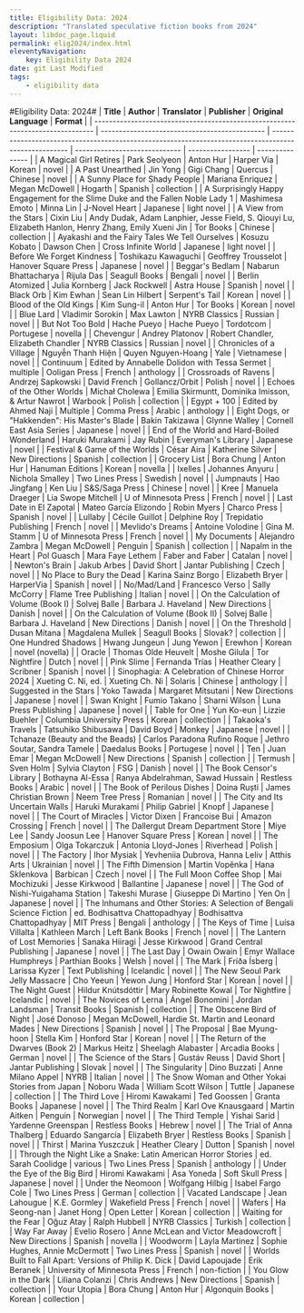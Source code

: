 ```yaml
---
title: Eligibility Data: 2024
description: "Translated speculative fiction books from 2024"
layout: libdoc_page.liquid
permalink: elig2024/index.html
eleventyNavigation:
    key: Eligibility Data 2024
date: git Last Modified
tags:
    - eligibility data
---
```


 #Eligibility Data: 2024# 
| **Title**                                                                          | **Author**                                        | **Translator**                                                                                           | **Publisher**                     | **Original Language** | **Format**          |
| ------------------------------------------------------------------------------ | --------------------------------------------- | ---------------------------------------------------------------------------------------------------- | ----------------------------- | ----------------- | --------------- |
| A Magical Girl Retires                                                         | Park Seolyeon                                 | Anton Hur                                                                                            | Harper Via                    | Korean            | novel           |
| A Past Unearthed                                                               | Jin Yong                                      | Gigi Chang                                                                                           | Quercus                       | Chinese           | novel           |
| A Sunny Place for Shady People                                                 | Mariana Enriquez                              | Megan McDowell                                                                                       | Hogarth                       | Spanish           | collection      |
| A Surprisingly Happy Engagement for the Slime Duke and the Fallen Noble Lady 1 | Mashimesa Emoto                               | Minna Lin                                                                                            | J-Novel Heart                 | Japanese          | light novel     |
| A View from the Stars                                                          | Cixin Liu                                     | Andy Dudak, Adam Lanphier, Jesse Field, S. Qiouyi Lu, Elizabeth Hanlon, Henry Zhang, Emily Xueni Jin | Tor Books                     | Chinese           | collection      |
| Ayakashi and the Fairy Tales We Tell Ourselves                                 | Kosuzu Kobato                                 | Dawson Chen                                                                                          | Cross Infinite World          | Japanese          | light novel     |
| Before We Forget Kindness                                                      | Toshikazu Kawaguchi                           | Geoffrey Trousselot                                                                                  | Hanover Square Press          | Japanese          | novel           |
| Beggar's Bedlam                                                                | Nabarun Bhattacharya                          | Rijula Das                                                                                           | Seagull Books                 | Bengali           | novel           |
| Berlin Atomized                                                                | Julia Kornberg                                | Jack Rockwell                                                                                        | Astra House                   | Spanish           | novel           |
| Black Orb                                                                      | Kim Ewhan                                     | Sean Lin Hilbert                                                                                     | Serpent's Tail                | Korean            | novel           |
| Blood of the Old Kings                                                         | Kim Sung-il                                   | Anton Hur                                                                                            | Tor Books                     | Korean            | novel           |
| Blue Lard                                                                      | Vladimir Sorokin                              | Max Lawton                                                                                           | NYRB Classics                 | Russian           | novel           |
| But Not Too Bold                                                               | Hache Pueyo                                   | Hache Pueyo                                                                                          | Tordotcom                     | Portugese         | novella         |
| Chevengur                                                                      | Andrey Platonov                               | Robert Chandler, Elizabeth Chandler                                                                  | NYRB Classics                 | Russian           | novel           |
| Chronicles of a Village                                                        | Nguyễn Thanh Hiện                           | Quyen Nguyen-Hoang                                                                                   | Yale                          | Vietnamese        | novel           |
| Continuum                                                                      | Edited by Annabelle Dolidon with Tessa Sermet | multiple                                                                                             | Ooligan Press                 | French            | anthology       |
| Crossroads of Ravens                                                           | Andrzej Sapkowski                             | David French                                                                                         | Gollancz/Orbit                | Polish            | novel           |
| Echoes of the Other Worlds                                                     | Michał Cholewa                                | Emilia Skirmuntt, Dominika Imisson, & Artur Nawrot                                                   | Warbook                       | Polish            | collection      |
| Egypt + 100                                                                    | Edited by Ahmed Naji                          | Multiple                                                                                             | Comma Press                   | Arabic            | anthology       |
| Eight Dogs, or "Hakkenden": His Master's Blade                                 | Bakin Takizawa                                | Glynne Walley                                                                                        | Cornell East Asia Series      | Japanese          | novel           |
| End of the World and Hard-Boiled Wonderland                                    | Haruki Murakami                               | Jay Rubin                                                                                            | Everyman's Library            | Japanese          | novel           |
| Festival & Game of the Worlds                                                  | César Aira                                    | Katherine Silver                                                                                     | New Directions                | Spanish           | collection      |
| Grocery List                                                                   | Bora Chung                                    | Anton Hur                                                                                            | Hanuman Editions              | Korean            | novella         |
| Ixelles                                                                        | Johannes Anyuru                               | Nichola Smalley                                                                                      | Two Lines Press               | Swedish           | novel           |
| Jumpnauts                                                                      | Hao Jingfang                                  | Ken Liu                                                                                              | S&S/Saga Press                | Chinese           | novel           |
| Kree                                                                           | Manuela Draeger                               | Lia Swope Mitchell                                                                                   | U of Minnesota Press          | French            | novel           |
| Last Date in El Zapotal                                                        | Mateo García Elizondo                         | Robin Myers                                                                                          | Charco Press                  | Spanish           | novel           |
| Lullaby                                                                        | Cécile Guillot                                | Delphine Roy                                                                                         | Trepidatio Publishing         | French            | novel           |
| Mevlido's Dreams                                                               | Antoine Volodine                              | Gina M. Stamm                                                                                        | U of Minnesota Press          | French            | novel           |
| My Documents                                                                   | Alejandro Zambra                              | Megan McDowell                                                                                       | Penguin                       | Spanish           | collection      |
| Napalm in the Heart                                                            | Pol Guasch                                    | Mara Faye Lethem                                                                                     | Faber and Faber               | Catalan           | novel           |
| Newton's Brain                                                                 | Jakub Arbes                                   | David Short                                                                                          | Jantar Publishing             | Czech             | novel           |
| No Place to Bury the Dead                                                      | Karina Sainz Borgo                            | Elizabeth Bryer                                                                                      | HarperVia                     | Spanish           | novel           |
| No/Mad/Land                                                                    | Francesco Verso                               | Sally McCorry                                                                                        | Flame Tree Publishing         | Italian           | novel           |
| On the Calculation of Volume (Book I)                                          | Solvej Balle                                  | Barbara J. Haveland                                                                                  | New Directions                | Danish            | novel           |
| On the Calculation of Volume (Book II)                                         | Solvej Balle                                  | Barbara J. Haveland                                                                                  | New Directions                | Danish            | novel           |
| On the Threshold                                                               | Dusan Mitana                                  | Magdalena Mullek                                                                                     | Seagull Books                 | Slovak?           | collection      |
| One Hundred Shadows                                                            | Hwang Jungeun                                 | Jung Yewon                                                                                           | Erewhon                       | Korean            | novel (novella) |
| Oracle                                                                         | Thomas Olde Heuvelt                           | Moshe Gilula                                                                                         | Tor Nightfire                 | Dutch             | novel           |
| Pink Slime                                                                     | Fernanda Trías                                | Heather Cleary                                                                                       | Scribner                      | Spanish           | novel           |
| Sinophagia: A Celebration of Chinese Horror 2024                               | Xueting C. Ni, ed.                            | Xueting Ch. Ni                                                                                       | Solaris                       | Chinese           | anthology       |
| Suggested in the Stars                                                         | Yoko Tawada                                   | Margaret Mitsutani                                                                                   | New Directions                | Japanese          | novel           |
| Swan Knight                                                                    | Fumio Takano                                  | Sharni Wilson                                                                                        | Luna Press Publishing         | Japanese          | novel           |
| Table for One                                                                  | Yun Ko-eun                                    | Lizzie Buehler                                                                                       | Columbia University Press     | Korean            | collection      |
| Takaoka's Travels                                                              | Tatsuhiko Shibusawa                           | David Boyd                                                                                           | Monkey                        | Japanese          | novel           |
| Tchanaze (Beauty and the Beads)                                                | Carlos Paradona Rufino Roque                  | Jethro Soutar, Sandra Tamele                                                                         | Daedalus Books                | Portugese         | novel           |
| Ten                                                                            | Juan Emar                                     | Megan McDowell                                                                                       | New Directions                | Spanish           | collection      |
| Termush                                                                        | Sven Holm                                     | Sylvia Clayton                                                                                       | FSG                           | Danish            | novel           |
| The Book Censor's Library                                                      | Bothayna Al-Essa                              | Ranya Abdelrahman, Sawad Hussain                                                                     | Restless Books                | Arabic            | novel           |
| The Book of Perilous Dishes                                                    | Doina Ruști                                   | James Christian Brown                                                                                | Neem Tree Press               | Romanian          | novel           |
| The City and Its Uncertain Walls                                               | Haruki Murakami                               | Philip Gabriel                                                                                       | Knopf                         | Japanese          | novel           |
| The Court of Miracles                                                          | Victor Dixen                                  | Francoise Bui                                                                                        | Amazon Crossing               | French            | novel           |
| The Dallergut Dream Department Store                                           | Miye Lee                                      | Sandy Joosun Lee                                                                                     | Hanover Square Press          | Korean            | novel           |
| The Emposium                                                                   | Olga Tokarczuk                                | Antonia Lloyd-Jones                                                                                  | Riverhead                     | Polish            | novel           |
| The Factory                                                                    | Ihor Mysiak                                   | Yevheniia Dubrova, Hanna Leliv                                                                       | Atthis Arts                   | Ukrainian         | novel           |
| The Fifth Dimension                                                            | Martin Vopěnka                                | Hana Sklenkova                                                                                       | Barbican                      | Czech             | novel           |
| The Full Moon Coffee Shop                                                      | Mai Mochizuki                                 | Jesse Kirkwood                                                                                       | Ballantine                    | Japanese          | novel           |
| The God of Nishi-Yuigahama Station                                             | Takeshi Murase                                | Giuseppe Di Martino                                                                                  | Yen On                        | Japanese          | novel           |
| The Inhumans and Other Stories: A Selection of Bengali Science Fiction         | ed. Bodhisattva Chattopadhyay                 | Bodhisattva Chattopadhyay                                                                            | MIT Press                     | Bengali           | anthology       |
| The Keys of Time                                                               | Luísa Villalta                                | Kathleen March                                                                                       | Left Bank Books               | French            | novel           |
| The Lantern of Lost Memories                                                   | Sanaka Hiiragi                                | Jesse Kirkwood                                                                                       | Grand Central Publishing      | Japanese          | novel           |
| The Last Day                                                                   | Owain Owain                                   | Emyr Wallace Humphreys                                                                               | Parthian Books                | Welsh             | novel           |
| The Mark                                                                       | Fríða Ísberg                                  | Larissa Kyzer                                                                                        | Text Publishing               | Icelandic         | novel           |
| The New Seoul Park Jelly Massacre                                              | Cho Yeeun                                     | Yewon Jung                                                                                           | Honford Star                  | Korean            | novel           |
| The Night Guest                                                                | Hildur Knútsdóttir                            | Mary Robinette Kowal                                                                                 | Tor Nightfire                 | Icelandic         | novel           |
| The Novices of Lerna                                                           | Ángel Bonomini                                | Jordan Landsman                                                                                      | Transit Books                 | Spanish           | collection      |
| The Obscene Bird of Night                                                      | José Donoso                                   | Megan McDowell, Hardie St. Martin and Leonard Mades                                                  | New Directions                | Spanish           | novel           |
| The Proposal                                                                   | Bae Myung-hoon                                | Stella Kim                                                                                           | Honford Star                  | Korean            | novel           |
| The Return of the Dwarves (Book 2)                                             | Markus Heitz                                  | Sheelagh Alabaster                                                                                   | Arcadia Books                 | German            | novel           |
| The Science of the Stars                                                       | Gustáv Reuss                                  | David Short                                                                                          | Jantar Publishing             | Slovak            | novel           |
| The Singularity                                                                | Dino Buzzati                                  | Anne Milano Appel                                                                                    | NYRB                          | Italian           | novel           |
| The Snow Woman and Other Yokai Stories from Japan                              | Noboru Wada                                   | William Scott Wilson                                                                                 | Tuttle                        | Japanese          | collection      |
| The Third Love                                                                 | Hiromi Kawakami                               | Ted Goossen                                                                                          | Granta Books                  | Japanese          | novel           |
| The Third Realm                                                                | Karl Ove Knausgaard                           | Martin Aitken                                                                                        | Penguin                       | Norwegian         | novel           |
| The Third Temple                                                               | Yishai Sarid                                  | Yardenne Greenspan                                                                                   | Restless Books                | Hebrew            | novel           |
| The Trial of Anna Thalberg                                                     | Eduardo Sangarcía                             | Elizabeth Bryer                                                                                      | Restless Books                | Spanish           | novel           |
| Thirst                                                                         | Marina Yuszczuk                               | Heather Cleary                                                                                       | Dutton                        | Spanish           | novel           |
| Through the Night Like a Snake: Latin American Horror Stories                  | ed. Sarah Coolidge                            | various                                                                                              | Two Lines Press               | Spanish           | anthology       |
| Under the Eye of the Big Bird                                                  | Hiromi Kawakami                               | Asa Yoneda                                                                                           | Soft Skull Press              | Japanese          | novel           |
| Under the Neomoon                                                              | Wolfgang Hilbig                               | Isabel Fargo Cole                                                                                    | Two Lines Press               | German            | collection      |
| Vacated Landscape                                                              | Jean Lahougue                                 | K.E. Gormley                                                                                         | Wakefield Press               | French            | novel           |
| Wafers                                                                         | Ha Seong-nan                                  | Janet Hong                                                                                           | Open Letter                   | Korean            | collection      |
| Waiting for the Fear                                                           | Oğuz Atay                                     | Ralph Hubbell                                                                                        | NYRB Classics                 | Turkish           | collection      |
| Way Far Away                                                                   | Evelio Rosero                                 | Anne McLean and Victor Meadowcroft                                                                   | New Directions                | Spanish           | novella         |
| Woodworm                                                                       | Layla Martinez                                | Sophie Hughes, Annie McDermott                                                                       | Two Lines Press               | Spanish           | novel           |
| Worlds Built to Fall Apart: Versions of Philip K. Dick                         | David Lapoujade                               | Erik Beranek                                                                                         | University of Minnesota Press | French            | non-fiction     |
| You Glow in the Dark                                                           | Liliana Colanzi                               | Chris Andrews                                                                                        | New Directions                | Spanish           | collection      |
| Your Utopia                                                                    | Bora Chung                                    | Anton Hur                                                                                            | Algonquin Books               | Korean            | collection      |
